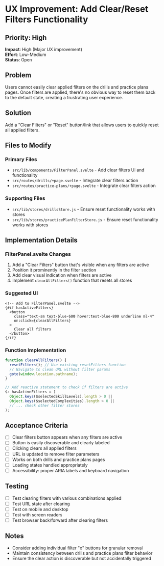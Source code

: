 # UX Improvement: Add Clear/Reset Filters Functionality

## Priority: High
**Impact**: High (Major UX improvement)  
**Effort**: Low-Medium  
**Status**: Open

## Problem
Users cannot easily clear applied filters on the drills and practice plans pages. Once filters are applied, there's no obvious way to reset them back to the default state, creating a frustrating user experience.

## Solution
Add a "Clear Filters" or "Reset" button/link that allows users to quickly reset all applied filters.

## Files to Modify

### Primary Files
- `src/lib/components/FilterPanel.svelte` - Add clear filters UI and functionality
- `src/routes/drills/+page.svelte` - Integrate clear filters action 
- `src/routes/practice-plans/+page.svelte` - Integrate clear filters action

### Supporting Files
- `src/lib/stores/drillsStore.js` - Ensure reset functionality works with stores
- `src/lib/stores/practicePlanFilterStore.js` - Ensure reset functionality works with stores

## Implementation Details

### FilterPanel.svelte Changes
1. Add a "Clear Filters" button that's visible when any filters are active
2. Position it prominently in the filter section
3. Add clear visual indication when filters are active
4. Implement `clearAllFilters()` function that resets all stores

### Suggested UI
```svelte
<!-- Add to FilterPanel.svelte -->
{#if hasActiveFilters}
  <button 
    class="text-sm text-blue-600 hover:text-blue-800 underline ml-4"
    on:click={clearAllFilters}
  >
    Clear all filters
  </button>
{/if}
```

### Function Implementation
```javascript
function clearAllFilters() {
  resetFilters(); // Use existing resetFilters function
  // Navigate to clean URL without filter params
  goto(window.location.pathname);
}

// Add reactive statement to check if filters are active
$: hasActiveFilters = (
  Object.keys($selectedSkillLevels).length > 0 ||
  Object.keys($selectedComplexities).length > 0 ||
  // ... check other filter stores
);
```

## Acceptance Criteria
- [ ] Clear filters button appears when any filters are active
- [ ] Button is easily discoverable and clearly labeled
- [ ] Clicking clears all applied filters
- [ ] URL is updated to remove filter parameters
- [ ] Works on both drills and practice plans pages
- [ ] Loading states handled appropriately
- [ ] Accessibility: proper ARIA labels and keyboard navigation

## Testing
- [ ] Test clearing filters with various combinations applied
- [ ] Test URL state after clearing
- [ ] Test on mobile and desktop
- [ ] Test with screen readers
- [ ] Test browser back/forward after clearing filters

## Notes
- Consider adding individual filter "x" buttons for granular removal
- Maintain consistency between drills and practice plans filter behavior
- Ensure the clear action is discoverable but not accidentally triggered 